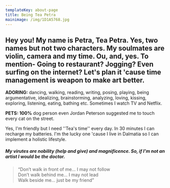 ```yaml
---
templateKey: about-page
title: Being Tea Petra
mainimage: /img/1D1A5768.jpg
---
```

## Hey you! My name is **Petra, Tea Petra**. Yes, two names but not two characters. My soulmates are violin, camera and my time. Ou, and, yes. To mention- Going to restaurant? Jogging? Even surfing on the internet? Let's plan it 'cause time management is weapon to make art better.

**ADORING:** dancing, walking, reading, writing, posing, playing, being argumentative, idealizing, brainstorming, analyzing, loving, kissing, exploring, listening, eating, bathing etc. Sometimes I watch TV and Netflix.

**PETS:  100%** dog person even Jordan Peterson suggested me to touch every cat on the street.

Yes, I'm friendly but I need ''Tea's time'' every day. In 30 minutes I can recharge my batteries. I'm the lucky one 'cause I live in Dalmatia so I can implement a holistic lifestyle.



##### My virutes are nobility (help and give) and magnificence. So, if I'm not an artist I would be the doctor.

<!--StartFragment-->

> “Don’t walk in front of me… I may not follow\
> Don’t walk behind me… I may not lead\
> Walk beside me… just be my friend”

<!--EndFragment-->



<!--EndFragment-->

![]()

